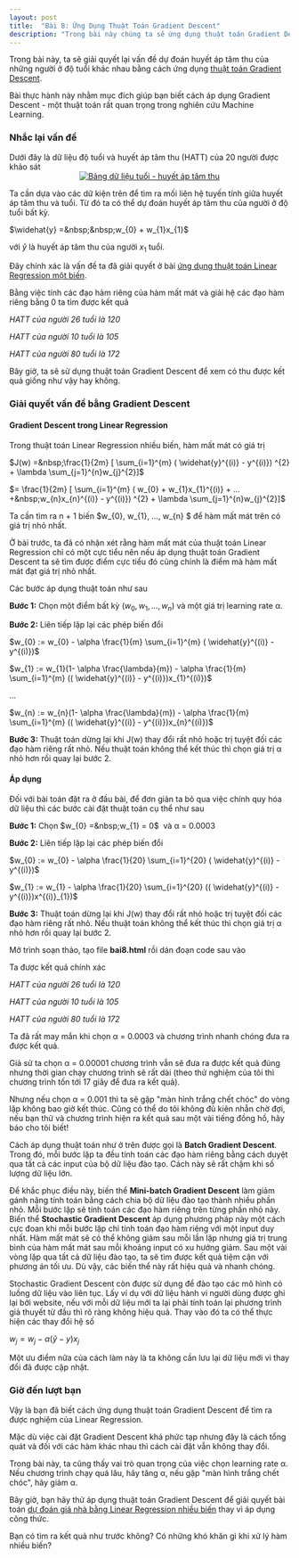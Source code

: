```yaml
---
layout: post
title:  "Bài 8: Ứng Dụng Thuật Toán Gradient Descent"
description: "Trong bài này chúng ta sẽ ứng dụng thuật toán Gradient Descent trong Machine Learning để dự đoán huyết áp tâm thu của những người ở độ tuổi khác nhau."
---
```


Trong bài này, ta sẽ giải quyết lại vấn đề dự đoán huyết áp tâm thu của những người ở độ tuổi khác nhau bằng cách ứng dụng <a href="https://www.dathoangblog.com/2018/07/gradient-descent.html" rel="noopener" target="_blank">thuật toán Gradient Descent</a>.

Bài thực hành này nhằm mục đích giúp bạn biết cách áp dụng Gradient Descent - một thuật toán rất quan trọng trong nghiên cứu Machine Learning.
<!--more-->
<h3>
Nhắc lại vấn đề</h3>
Dưới đây là dữ liệu độ tuổi và huyết áp tâm thu (HATT) của 20 người được khảo sát

<div class="separator" style="clear: both; text-align: center;">
<a href="https://3.bp.blogspot.com/-wFpNeT5e4v8/W0VqLd7xQCI/AAAAAAAAD2k/zYJzqJmAA7AZ8jwiX3KQAduD2y2E32I5ACPcBGAYYCw/s1600/1.jpg" imageanchor="1" style="margin-left: 1em; margin-right: 1em;"><img alt="Bảng dữ liệu tuổi - huyết áp tâm thu" border="0" data-original-height="647" data-original-width="500" src="https://3.bp.blogspot.com/-wFpNeT5e4v8/W0VqLd7xQCI/AAAAAAAAD2k/zYJzqJmAA7AZ8jwiX3KQAduD2y2E32I5ACPcBGAYYCw/s1600/1.jpg" title="Bảng dữ liệu tuổi - huyết áp tâm thu" /></a></div>


Ta cần dựa vào các dữ kiện trên để tìm ra mối liên hệ tuyến tính giữa huyết áp tâm thu và tuổi. Từ đó ta có thể dự đoán huyết áp tâm thu của người ở độ tuổi bất kỳ.

$\widehat{y} =&nbsp;&nbsp;w_{0} + w_{1}x_{1}$

với&nbsp;$\widehat{y}$ là huyết áp tâm thu của người $x_{1}$ tuổi.

Đây chính xác là vấn đề ta đã giải quyết ở bài <a href="https://www.dathoangblog.com/2018/07/ung-dung-linear-regression-mot-bien.html" rel="noopener" target="_blank">ứng dụng thuật toán Linear Regression một biến</a>.

Bằng việc tính các đạo hàm riêng của hàm mất mát và giải hệ các đạo hàm riêng bằng 0 ta tìm được kết quả

<i>HATT của người 26 tuổi là 120</i>

<i>HATT của người 10 tuổi là 105</i>

<i>HATT của người 80 tuổi là 172</i>

Bây giờ, ta sẽ sử dụng thuật toán Gradient Descent để xem có thu được kết quả giống như vậy hay không.
<h3>
Giải quyết vấn đề bằng Gradient Descent</h3>
<h4>
Gradient Descent trong Linear Regression</h4>
Trong thuật toán Linear Regression nhiều biến, hàm mất mát có giá trị

$J(w) =&nbsp;\frac{1}{2m} [ \sum_{i=1}^{m} ( \widehat{y}^{(i)} - y^{(i)}) ^{2} + \lambda \sum_{j=1}^{n}w_{j}^{2}]$

$= \frac{1}{2m} [ \sum_{i=1}^{m} ( w_{0} + w_{1}x_{1}^{(i)} + ... +&nbsp;w_{n}x_{n}^{(i)} - y^{(i)}) ^{2} + \lambda \sum_{j=1}^{n}w_{j}^{2}]$

Ta cần tìm ra&nbsp;n + 1 biến $w_{0}, w_{1}, ..., w_{n} $ để hàm mất mát trên có giá trị nhỏ nhất.

Ở bài trước, ta đã có nhận xét rằng hàm mất mát của thuật toán Linear Regression chỉ có một cực tiểu nên nếu áp dụng thuật toán Gradient Descent ta sẽ tìm được điểm cực tiểu đó cũng chính là điểm mà hàm mất mát đạt giá trị nhỏ nhất.

Các bước áp dụng thuật toán như sau

<strong>Bước 1:</strong>&nbsp;Chọn một điểm bất kỳ&nbsp;$(w_{0}, w_{1}, ..., w_{n})$ và một giá trị learning rate&nbsp;α.

<strong>Bước 2:</strong>&nbsp;Liên tiếp lặp lại các phép biến đổi

$w_{0} := w_{0} - \alpha \frac{1}{m} \sum_{i=1}^{m} ( \widehat{y}^{(i)} - y^{(i)})$

$w_{1} := w_{1}(1- \alpha \frac{\lambda}{m}) - \alpha \frac{1}{m} \sum_{i=1}^{m} (( \widehat{y}^{(i)} - y^{(i)})x_{1}^{(i)})$

...

$w_{n} := w_{n}(1- \alpha \frac{\lambda}{m}) - \alpha \frac{1}{m} \sum_{i=1}^{m} (( \widehat{y}^{(i)} - y^{(i)})x_{n}^{(i)})$

<strong>Bước 3:</strong> Thuật toán dừng lại khi J(w) thay đổi rất nhỏ hoặc trị tuyệt đối các đạo hàm riêng rất nhỏ. Nếu thuật toán không thể kết thúc thì chọn giá trị&nbsp;α nhỏ hơn rồi quay lại bước 2.
<h4>
Áp dụng</h4>
Đối với bài toán đặt ra ở đầu bài, để đơn giản ta bỏ qua việc chính quy hóa dữ liệu thì các bước cài đặt thuật toán cụ thể như sau

<strong>Bước 1:</strong>&nbsp;Chọn $w_{0} =&nbsp;w_{1} = 0$&nbsp; và α = 0.0003

<strong>Bước 2:</strong>&nbsp;Liên tiếp lặp lại các phép biến đổi

$w_{0} := w_{0} - \alpha \frac{1}{20} \sum_{i=1}^{20} ( \widehat{y}^{(i)} - y^{(i)})$

$w_{1} := w_{1} - \alpha \frac{1}{20} \sum_{i=1}^{20} (( \widehat{y}^{(i)} - y^{(i)})x^{(i)}_{1})$

<strong>Bước 3:</strong> Thuật toán dừng lại khi J(w) thay đổi rất nhỏ hoặc trị tuyệt đối các đạo hàm riêng rất nhỏ. Nếu thuật toán không thể kết thúc thì chọn giá trị&nbsp;α nhỏ hơn rồi quay lại bước 2.

Mở trình soạn thảo, tạo file <strong>bai8.html</strong> rồi dán đoạn code sau vào

<script src="https://gist.github.com/dathoangnd/b1f684f4d45e1bc1ae15e8b58ce23c24.js"></script>
Ta được kết quả chính xác

<i>HATT của người 26 tuổi là 120</i>

<i>HATT của người 10 tuổi là 105</i>

<i>HATT của người 80 tuổi là 172</i>

Ta đã rất may mắn khi chọn&nbsp;α = 0.0003 và chương trình nhanh chóng đưa ra được kết quả.

Giả sử ta chọn&nbsp;α = 0.00001 chương trình vẫn sẽ đưa ra được kết quả đúng nhưng thời gian chạy chương trình sẽ rất dài (theo thử nghiệm của tôi thì chương trình tốn tới 17 giây để đưa ra kết quả).

Nhưng nếu chọn&nbsp;α = 0.001 thì ta sẽ gặp "màn hình trắng chết chóc" do vòng lặp không bao giờ kết thúc. Cũng có thể do tôi không đủ kiên nhẫn chờ đợi, nếu bạn thử và chương trình hiện ra kết quả sau một vài tiếng đồng hồ, hãy báo cho tôi biết!

Cách áp dụng thuật toán như ở trên được gọi là <b>Batch Gradient Descent</b>. Trong đó, mỗi bước lặp ta đều tính toán các đạo hàm riêng bằng cách duyệt qua tất cả các input của bộ dữ liệu đào tạo. Cách này sẽ rất chậm khi số lượng dữ liệu lớn.

Để khắc phục điều này, biến thể <b>Mini-batch Gradient Descent</b> làm giảm gánh nặng tính toán bằng cách chia bộ dữ liệu đào tạo thành nhiều phần nhỏ. Mỗi bước lặp sẽ tính toán các đạo hàm riêng trên từng phần nhỏ này. Biến thể <b>Stochastic Gradient Descent</b> áp dụng phương pháp này một cách cực đoan khi mỗi bước lặp chỉ tính toán đạo hàm riêng với một input duy nhất. Hàm mất mát sẽ có thể không giảm sau mỗi lần lặp nhưng giá trị trung bình của hàm mất mát sau mỗi khoảng input có xu hướng giảm. Sau một vài vòng lặp qua tất cả dữ liệu đào tạo, ta sẽ tìm được kết quả tiệm cận với phương án tối ưu. Dù vậy, các biến thể này rất hiệu quả và nhanh chóng.

Stochastic Gradient Descent còn được sử dụng để đào tạo các mô hình có luồng dữ liệu vào liên tục. Lấy ví dụ với dữ liệu hành vi người dùng được ghi lại bởi website, nếu với mỗi dữ liệu mới ta lại phải tính toán lại phương trình giả thuyết từ đầu thì rõ ràng không hiệu quả. Thay vào đó ta có thể thực hiện các thay đổi hệ số

$w_{j} = w_{j} - \alpha ( \widehat{y} - y)x_{j}$

Một ưu điểm nữa của cách làm này là ta không cần lưu lại dữ liệu mới vì thay đổi đã được cập nhật.
<h3>
Giờ đến lượt bạn</h3>
Vậy là bạn đã biết cách ứng dụng thuật toán Gradient Descent để tìm ra được nghiệm của Linear Regression.

Mặc dù việc cài đặt Gradient Descent khá phức tạp nhưng đây là cách tổng quát và đối với các hàm khác nhau thì cách cài đặt vẫn không thay đổi.

Trong bài này, ta cũng thấy vai trò quan trọng của việc chọn learning rate&nbsp;α. Nếu chương trình chạy quá lâu, hãy tăng&nbsp;α, nếu gặp "màn hình trắng chết chóc", hãy giảm&nbsp;α.

Bây giờ, bạn hãy thử áp dụng thuật toán Gradient Descent để giải quyết bài toán <a href="https://www.dathoangblog.com/2018/07/ung-dung-linear-regression-nhieu-bien.html" rel="noopener" target="_blank">dự đoán giá nhà bằng Linear Regression nhiều biến</a>&nbsp;thay vì áp dụng công thức.

Bạn có tìm ra kết quả như trước không? Có những khó khăn gì khi xử lý hàm nhiều biến?